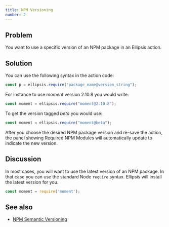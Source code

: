 ```yaml
---
title: NPM Versioning
number: 2
---
```


## Problem
You want to use a specific version of an NPM package in an Ellipsis action.

## Solution
You can use the following syntax in the action code:

```javascript
const p = ellipsis.require("package_name@version_string");
```

For instance to use _moment_ version 2.10.8 you would write:

```javascript
const moment = ellipsis.require("moment@2.10.8");
```

To get the version tagged _beta_ you would use:

```javascript
const moment = ellipsis.require("moment@beta");
```

After you choose the desired NPM package version and re-save the action,
the panel showing Required NPM Modules will automatically update to indicate the new version.


## Discussion
In most cases, you will want to use the latest version of an NPM package. In that case
you can use the standard Node `require` syntax. Ellipsis will install the latest version for you.

```javascript
const moment = require('moment');
```

## See also
* [NPM Semantic Versioning](https://docs.npmjs.com/getting-started/semantic-versioning)
